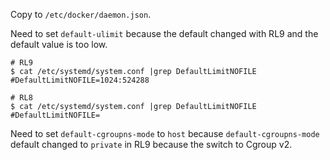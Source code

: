 Copy to `/etc/docker/daemon.json`.

Need to set `default-ulimit` because the default changed with RL9 and
the default value is too low.

```
# RL9
$ cat /etc/systemd/system.conf |grep DefaultLimitNOFILE
#DefaultLimitNOFILE=1024:524288

# RL8
$ cat /etc/systemd/system.conf |grep DefaultLimitNOFILE
#DefaultLimitNOFILE=
```

Need to set `default-cgroupns-mode` to `host` because
`default-cgroupns-mode` default changed to `private` in RL9
because the switch to Cgroup v2.

